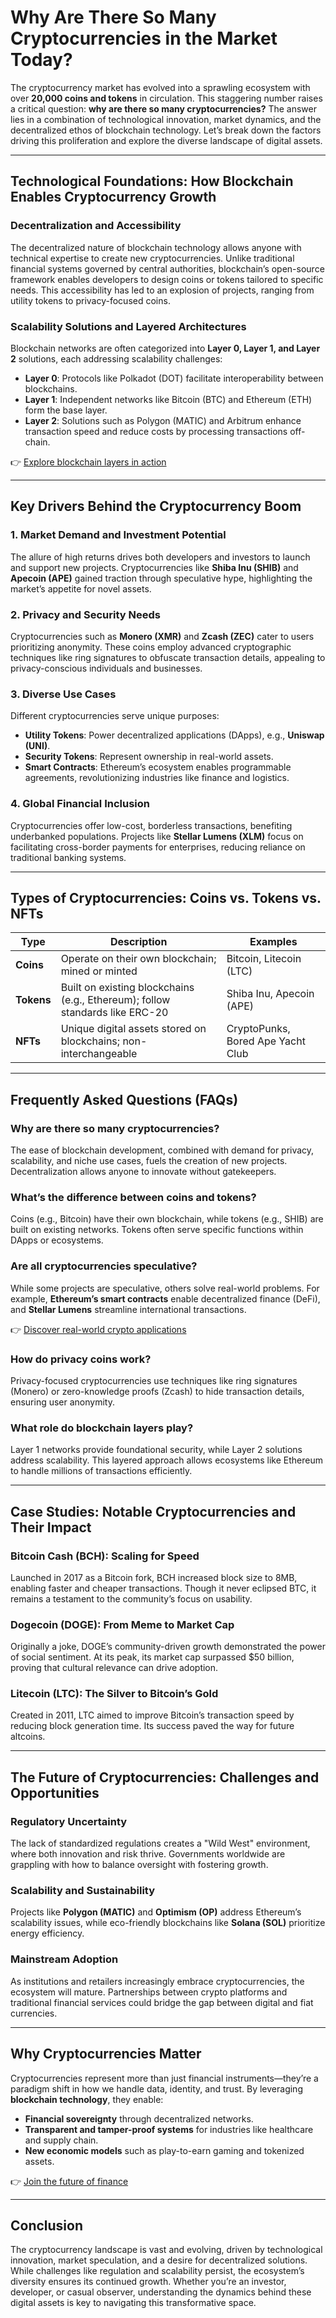 # Why Are There So Many Cryptocurrencies in the Market Today?

The cryptocurrency market has evolved into a sprawling ecosystem with over **20,000 coins and tokens** in circulation. This staggering number raises a critical question: **why are there so many cryptocurrencies?** The answer lies in a combination of technological innovation, market dynamics, and the decentralized ethos of blockchain technology. Let’s break down the factors driving this proliferation and explore the diverse landscape of digital assets.

---

## **Technological Foundations: How Blockchain Enables Cryptocurrency Growth**

### **Decentralization and Accessibility**
The decentralized nature of blockchain technology allows anyone with technical expertise to create new cryptocurrencies. Unlike traditional financial systems governed by central authorities, blockchain’s open-source framework enables developers to design coins or tokens tailored to specific needs. This accessibility has led to an explosion of projects, ranging from utility tokens to privacy-focused coins.

### **Scalability Solutions and Layered Architectures**
Blockchain networks are often categorized into **Layer 0, Layer 1, and Layer 2** solutions, each addressing scalability challenges:
- **Layer 0**: Protocols like Polkadot (DOT) facilitate interoperability between blockchains.
- **Layer 1**: Independent networks like Bitcoin (BTC) and Ethereum (ETH) form the base layer.
- **Layer 2**: Solutions such as Polygon (MATIC) and Arbitrum enhance transaction speed and reduce costs by processing transactions off-chain.

👉 [Explore blockchain layers in action](https://bit.ly/okx-bonus)

---

## **Key Drivers Behind the Cryptocurrency Boom**

### **1. Market Demand and Investment Potential**
The allure of high returns drives both developers and investors to launch and support new projects. Cryptocurrencies like **Shiba Inu (SHIB)** and **Apecoin (APE)** gained traction through speculative hype, highlighting the market’s appetite for novel assets.

### **2. Privacy and Security Needs**
Cryptocurrencies such as **Monero (XMR)** and **Zcash (ZEC)** cater to users prioritizing anonymity. These coins employ advanced cryptographic techniques like ring signatures to obfuscate transaction details, appealing to privacy-conscious individuals and businesses.

### **3. Diverse Use Cases**
Different cryptocurrencies serve unique purposes:
- **Utility Tokens**: Power decentralized applications (DApps), e.g., **Uniswap (UNI)**.
- **Security Tokens**: Represent ownership in real-world assets.
- **Smart Contracts**: Ethereum’s ecosystem enables programmable agreements, revolutionizing industries like finance and logistics.

### **4. Global Financial Inclusion**
Cryptocurrencies offer low-cost, borderless transactions, benefiting underbanked populations. Projects like **Stellar Lumens (XLM)** focus on facilitating cross-border payments for enterprises, reducing reliance on traditional banking systems.

---

## **Types of Cryptocurrencies: Coins vs. Tokens vs. NFTs**

| Type       | Description                                                                 | Examples                          |
|------------|-----------------------------------------------------------------------------|-----------------------------------|
| **Coins**  | Operate on their own blockchain; mined or minted                            | Bitcoin, Litecoin (LTC)           |
| **Tokens** | Built on existing blockchains (e.g., Ethereum); follow standards like ERC-20 | Shiba Inu, Apecoin (APE)          |
| **NFTs**   | Unique digital assets stored on blockchains; non-interchangeable            | CryptoPunks, Bored Ape Yacht Club   |

---

## **Frequently Asked Questions (FAQs)**

### **Why are there so many cryptocurrencies?**
The ease of blockchain development, combined with demand for privacy, scalability, and niche use cases, fuels the creation of new projects. Decentralization allows anyone to innovate without gatekeepers.

### **What’s the difference between coins and tokens?**
Coins (e.g., Bitcoin) have their own blockchain, while tokens (e.g., SHIB) are built on existing networks. Tokens often serve specific functions within DApps or ecosystems.

### **Are all cryptocurrencies speculative?**
While some projects are speculative, others solve real-world problems. For example, **Ethereum’s smart contracts** enable decentralized finance (DeFi), and **Stellar Lumens** streamline international transactions.

👉 [Discover real-world crypto applications](https://bit.ly/okx-bonus)

### **How do privacy coins work?**
Privacy-focused cryptocurrencies use techniques like ring signatures (Monero) or zero-knowledge proofs (Zcash) to hide transaction details, ensuring user anonymity.

### **What role do blockchain layers play?**
Layer 1 networks provide foundational security, while Layer 2 solutions address scalability. This layered approach allows ecosystems like Ethereum to handle millions of transactions efficiently.

---

## **Case Studies: Notable Cryptocurrencies and Their Impact**

### **Bitcoin Cash (BCH): Scaling for Speed**
Launched in 2017 as a Bitcoin fork, BCH increased block size to 8MB, enabling faster and cheaper transactions. Though it never eclipsed BTC, it remains a testament to the community’s focus on usability.

### **Dogecoin (DOGE): From Meme to Market Cap**
Originally a joke, DOGE’s community-driven growth demonstrated the power of social sentiment. At its peak, its market cap surpassed $50 billion, proving that cultural relevance can drive adoption.

### **Litecoin (LTC): The Silver to Bitcoin’s Gold**
Created in 2011, LTC aimed to improve Bitcoin’s transaction speed by reducing block generation time. Its success paved the way for future altcoins.

---

## **The Future of Cryptocurrencies: Challenges and Opportunities**

### **Regulatory Uncertainty**
The lack of standardized regulations creates a "Wild West" environment, where both innovation and risk thrive. Governments worldwide are grappling with how to balance oversight with fostering growth.

### **Scalability and Sustainability**
Projects like **Polygon (MATIC)** and **Optimism (OP)** address Ethereum’s scalability issues, while eco-friendly blockchains like **Solana (SOL)** prioritize energy efficiency.

### **Mainstream Adoption**
As institutions and retailers increasingly embrace cryptocurrencies, the ecosystem will mature. Partnerships between crypto platforms and traditional financial services could bridge the gap between digital and fiat currencies.

---

## **Why Cryptocurrencies Matter**
Cryptocurrencies represent more than just financial instruments—they’re a paradigm shift in how we handle data, identity, and trust. By leveraging **blockchain technology**, they enable:
- **Financial sovereignty** through decentralized networks.
- **Transparent and tamper-proof systems** for industries like healthcare and supply chain.
- **New economic models** such as play-to-earn gaming and tokenized assets.

👉 [Join the future of finance](https://bit.ly/okx-bonus)

---

## **Conclusion**
The cryptocurrency landscape is vast and evolving, driven by technological innovation, market speculation, and a desire for decentralized solutions. While challenges like regulation and scalability persist, the ecosystem’s diversity ensures its continued growth. Whether you’re an investor, developer, or casual observer, understanding the dynamics behind these digital assets is key to navigating this transformative space.